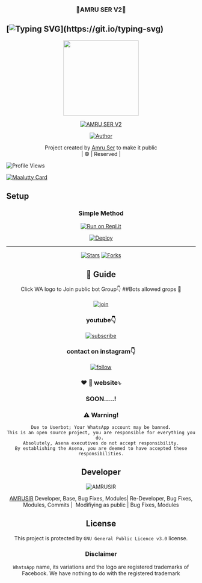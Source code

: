 <h3 align="center">💝AMRU SER V2💝</h3>

## [![Typing SVG](https://readme-typing-svg.herokuapp.com?font=Lemon+milk&color=F5000&lines=Welcome+to+AMRU+SER+V2+WA+Bot...;Created+by+Amru+and+Windro...;This+is+a+Bgm+stickerbot...;With+more+features...)](https://git.io/typing-svg)

<div align="center">
  <img border-radius: 15px src="https://i.imgur.com/ylHPO3d.jpg" width="200" height="200"/>
  <p align="center">
<a href="#"><img title="AMRU SER V2" src="https://img.shields.io/badge/Ameuser-green?colorA=%23ff0000&colorB=%23017e40&style=for-the-badge"></a>
</p>
  <p align="center">
<a href="https://github.com/nijin-husni"><img title="Author" src="https://img.shields.io/badge/Author-Amru-/AMRU SIR?color=blue&style=for-the-badge&logo=whatsapp"></a>
</p>
</div>
<p align="center">
Project created by <a href="https://github.com/AMRUSIR">Amru Ser</a> to make it public
    <br>
       | © |
        Reserved |
    <br> 
</p>

![Profile Views](https://hits.seeyoufarm.com/api/count/incr/badge.svg?url=https://github.com/AMRUSIR/AMRU_SER-V2&title=AMRU_SER-V2%20Views)

[![Maalutty Card](https://github-readme-stats.vercel.app/api/pin/?username=AMRUSIR&repo=AMRU_SER-V2&theme=nightowl)](https://github.com/AMRUSIR/AMRU_SER-V2)
  </div>
    

## Setup
<div align="center">

  ### Simple Method
 
[![Run on Repl.it](https://repl.it/badge/github/quiec/whatsAlfa)](https://replit.com/@WINDROYT/Amru-Ser-V2-QR?v=1)
  

[![Deploy](https://www.herokucdn.com/deploy/button.svg)](https://heroku.com/deploy?template=https://github.com/AMRUSIR/AMRU_SER-V2) 


----

  <p align="center">
  <a href="https://github.com/AMRUSIR/AMRU_SER-V2">
    
<a href="https://github.com/AMRUSIR/followers">
<p align="center">
<a href="https://github.com/wvfx-windro/followers"
<img title="Followers" src="https://img.shields.io/github/followers/AMRUSIR?color=blue&style=flat-square"></a>
<a href="https://github.com/AMRUSIR/AMRU_SER-V2/stargazers/"><img title="Stars" src="https://img.shields.io/github/stars/nijin-husni/MAALUTTY_V2?color=blue&style=flat-trangle"></a>
<a href="https://github.com/AMRUSIR/AMRU_SER-V2/network/members"><img title="Forks" src="https://img.shields.io/github/forks/nijin-husni/MAALUTTY_V2?color=blue&style=flat-trangle"></a>
</p>

## 📢 Guide


Click WA logo to Join public bot Group👇
##Bots allowed grops 🔰
    <br>
<br>
  [![join](https://github.com/Alien-alfa/PublicBot/blob/main/wlogo.svg.png)](https://chat.whatsapp.com/DnHJu25Ccss7zn72nPhL8z)
  <div align="center">

  </div>

### youtube👇

[![subscribe](https://i.ibb.co/mqttCVQ/images-1-1.png)](https://youtube.com/channel/UCllom1TvXieyxcGaanSpMvA)


### contact on instagram👇

[![follow](https://i.ibb.co/zHdm4Hj/images-5-2.jpg)](https://www.instagram.com/ff.wvfx/)

### ❤️  💙 website⤵️

### SOON.....!


### ⚠️ Warning! 
```
Due to Userbot; Your WhatsApp account may be banned.
This is an open source project, you are responsible for everything you do. 
Absolutely, Asena executives do not accept responsibility.
By establishing the Asena, you are deemed to have accepted these responsibilities.
```

## Developer
  <div align="center">
    
![AMRUSIR](https://i.imgur.com/oRXpneG.jpg?size=100)

 [AMRUSIR](https://github.com/AMRUSIR)
Developer, Base, Bug Fixes, Modules| Re-Developer, Bug Fixes, Modules, Commits |  Modifiying  as   public | Bug Fixes, Modules 
  </div>
    


## License
This project is protected by `GNU General Public Licence v3.0` license.

### Disclaimer
`WhatsApp` name, its variations and the logo are registered trademarks of Facebook. We have nothing to do with the registered trademark
